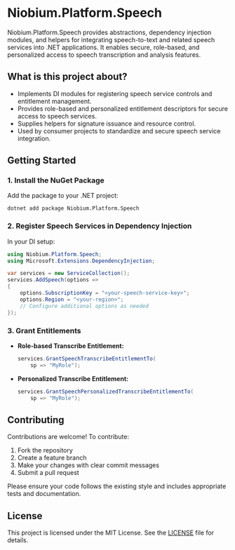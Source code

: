 # Niobium.Platform.Speech

Niobium.Platform.Speech provides abstractions, dependency injection modules, and helpers for integrating speech-to-text and related speech services into .NET applications. It enables secure, role-based, and personalized access to speech transcription and analysis features.

## What is this project about?
- Implements DI modules for registering speech service controls and entitlement management.
- Provides role-based and personalized entitlement descriptors for secure access to speech services.
- Supplies helpers for signature issuance and resource control.
- Used by consumer projects to standardize and secure speech service integration.

## Getting Started

### 1. Install the NuGet Package
Add the package to your .NET project:

```
dotnet add package Niobium.Platform.Speech
```

### 2. Register Speech Services in Dependency Injection
In your DI setup:

```csharp
using Niobium.Platform.Speech;
using Microsoft.Extensions.DependencyInjection;

var services = new ServiceCollection();
services.AddSpeech(options =>
{
    options.SubscriptionKey = "<your-speech-service-key>";
    options.Region = "<your-region>";
    // Configure additional options as needed
});
```

### 3. Grant Entitlements
- **Role-based Transcribe Entitlement:**
  ```csharp
  services.GrantSpeechTranscribeEntitlementTo(
      sp => "MyRole");
  ```
- **Personalized Transcribe Entitlement:**
  ```csharp
  services.GrantSpeechPersonalizedTranscribeEntitlementTo(
      sp => "MyRole");
  ```

## Contributing

Contributions are welcome! To contribute:
1. Fork the repository
2. Create a feature branch
3. Make your changes with clear commit messages
4. Submit a pull request

Please ensure your code follows the existing style and includes appropriate tests and documentation.

## License

This project is licensed under the MIT License. See the [LICENSE](LICENSE) file for details.
